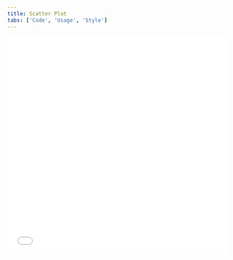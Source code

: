 ```yaml
---
title: Scatter Plot
tabs: ['Code', 'Usage', 'Style']
---
```


<GridWrapper>
<iframe height='500' scrolling='no' title='Scatter Plot' src='//codepen.io/team/carbon/embed/yzLJxd/?height=300&theme-id=30962&default-tab=result&embed-version=2' frameborder='no' allowtransparency='true' allowfullscreen='true' style='width: 100%;'>See the Pen <a href='https://codepen.io/team/carbon/pen/yzLJxd/'>Scatter Plot</a> by Carbon Design System (<a href='https://codepen.io/carbon'>@carbon</a>) on <a href='https://codepen.io'>CodePen</a>.
</iframe>
</GridWrapper>
